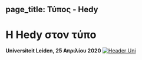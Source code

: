 page_title: Τύπος - Hedy
---
# Η Hedy στον τύπο

**Universiteit Leiden, 25 Απριλίου 2020**
[![Header Uni](images/UniLeiden-EN.png "Header Uni")](https://www.universiteitleiden.nl/en/news/2020/03/looking-to-distract-the-kids-while-you-work-from-home-get-them-programming)
